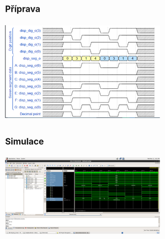 # Příprava
&nbsp;
![segment_timing](image.png)
&nbsp;
# Simulace
&nbsp;
![Simulace](simulace.png)
&nbsp;


